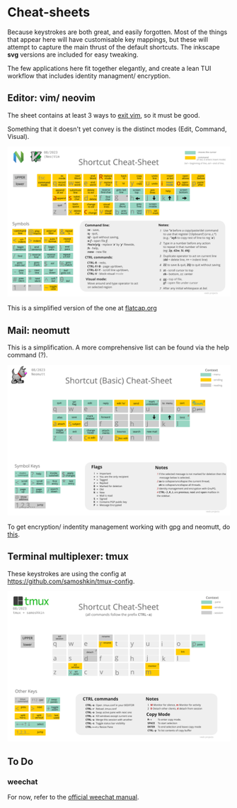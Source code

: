 

# Cheat-sheets

Because keystrokes are both great, and easily forgotten. Most of the things that appear here will have customisable key mappings, but these will attempt to capture the main thrust of the default shortcuts. The inkscape **svg** versions are included for easy tweaking. 

The few applications here fit together elegantly, and create a lean TUI workflow that includes identity managment/ encryption.

## Editor: vim/ neovim

The sheet contains at least 3 ways to [exit vim](https://thenewstack.io/how-do-you-exit-vim-a-newbie-question-turned-tech-meme/), so it must be good.

Something that it doesn't yet convey is the distinct modes (Edit, Command, Visual).

![Vim Cheat-sheet](./vimcheatsheet.svg)

This is a simplified version of the one at [flatcap.org](https://flatcap.org/vim/)

## Mail: neomutt

This is a simplification. A more comprehensive list can be found via the help command (?).

![Neomutt Cheatsheet](./neomuttcheatsheet.svg)

To get encryption/ indentity management working with gpg and neomutt, do [this](https://www.edwinwenink.xyz/posts/15-pgp/).

## Terminal multiplexer: tmux

These keystrokes are using the config at https://github.com/samoshkin/tmux-config.

![tmuxCheatsheet](./tmuxcheatsheet.svg)

## To Do

### weechat

For now, refer to the [official weechat manual](https://weechat.org/files/doc/stable/weechat_user.en.html).
 







